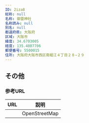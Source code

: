 ```yaml
---
ID: 2iza8
総称: null
名称: 御霊神社
名称読み: null
別名: null
都道府県: 大阪府
区域: 大阪市
緯度: 34.6703005
経度: 135.4807706
郵便番号: 5500015
住所: 大阪府大阪市西区南堀江４丁目２８−２９
---
```


## その他

### 参考URL

| URL | 説明          |
| --- | ------------- |
|     | OpenStreetMap |
